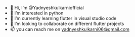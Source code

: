 - 👋 Hi, I’m @Yadnyeshkulkarniofficial
- 👀 I’m interested in python 
- 🌱 I’m currently learning flutter in visual studio code
- 💞️ I’m looking to collaborate on different flutter projects
- 📫 you can reach me on yadnyeshkulkarni06@gmail.com

<!---
Yadnyeshkulkarniofficial/Yadnyeshkulkarniofficial is a ✨ special ✨ repository because its `README.md` (this file) appears on your GitHub profile.
You can click the Preview link to take a look at your changes.
--->
